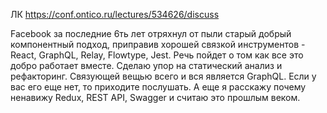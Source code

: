 ЛК https://conf.ontico.ru/lectures/534626/discuss

Facebook за последние 6ть лет отряхнул от пыли старый добрый компонентный подход, приправив хорошей связкой инструментов - React, GraphQL, Relay, Flowtype, Jest. Речь пойдет о том как все это добро работает вместе. Сделаю упор на статический анализ и рефакторинг. Связующей вещью всего и вся является GraphQL. Если у вас его еще нет, то приходите послушать. А еще я расскажу почему ненавижу Redux, REST API, Swagger и считаю это прошлым веком.
